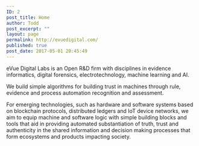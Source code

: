 ```yaml
---
ID: 2
post_title: Home
author: Todd
post_excerpt: ""
layout: page
permalink: http://evuedigital.com/
published: true
post_date: 2017-05-01 20:45:49
---
```

<p>eVue Digital Labs is an Open R&amp;D firm with disciplines in evidence informatics, digital forensics, electrotechnology, machine learning and AI.</p><p>We build simple algorithms for building trust in machines through rule, evidence and process automation recognition and assessment.</p><p>For emerging technologies, such as hardware and software systems based on blockchain protocols, distributed ledgers and IoT device networks, we aim to equip machine and software logic with simple building blocks and tools that aid in providing automated substantiation of truth, trust and authenticity in the shared information and decision making processes that form ecosystems and products impacting society.</p>